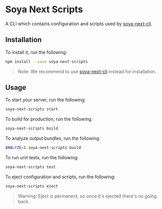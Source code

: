 # Soya Next Scripts
A CLI which contains configuration and scripts used by [soya-next-cli](../soya-next-cli).

## Installation
To install it, run the following:

```bash
npm install --save soya-next-scripts
```

> Note: We recommend to use [soya-next-cli](../soya-next-cli) instead for installation.

## Usage
To start your server, run the following:

```bash
soya-next-scripts start
```

To build for production, run the following:

```bash
soya-next-scripts build
```

To analyze output bundles, run the following:

```bash
ANALYZE=1 soya-next-scripts build
```

To run unit tests, run the following:

```bash
soya-next-scripts test
```

To eject configuration and scripts, run the following:

```bash
soya-next-scripts eject
```

> Warning: Eject is permanent, so once it's ejected there's no going back.
